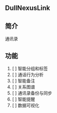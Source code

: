 ## DullNexusLink

## 简介

通讯录

## 功能

1. [ ] 智能分组和标签
2. [ ] 通话行为分析
3. [ ] 智能备注
4. [ ] 关系图谱
5. [ ] 通讯录备份与同步
6. [ ] 智能提醒
7. [ ] 数据可视化